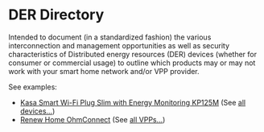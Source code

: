 # DER Directory
Intended to document (in a standardized fashion) the various interconnection and management opportunities as well as security characteristics of Distributed energy resources (DER) devices (whether for consumer or commercial usage) to outline which products may or may not work with your smart home network and/or VPP provider.

See examples:
* [Kasa Smart Wi-Fi Plug Slim with Energy Monitoring KP125M](https://github.com/mlaaker/derdirectory/blob/main/devices/outlets/tp-link-kasa-kp125m.json) (See [all devices…](https://github.com/mlaaker/derdirectory/tree/main/devices))
* [Renew Home OhmConnect](https://github.com/mlaaker/derdirectory/blob/main/vpp/renew-home-ohmconnect.json) (See [all VPPs…](https://github.com/mlaaker/derdirectory/tree/main/vpp))
